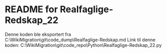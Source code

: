 # README for Realfaglige-Redskap_22
Denne koden ble eksportert fra C:\WikiMigration\git\code_dump\Realfaglige-Redskap.md
Link til denne koden: C:\WikiMigration\git\code_repo\Python\Realfaglige-Redskap_22.py

